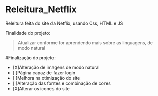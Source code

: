# Releitura_Netflix
Releitura feita do site da Netflix, usando Css, HTML e JS

Finalidade do projeto:
>Atualizar conforme for aprendendo mais sobre as linguagens, de modo natural

#Finalização do projeto:
- [X]Alteração de imagens de modo natural
- [ ]Página capaz de fazer login
- [ ]Melhora na otimização do site
- [ ]Alteração das fontes e combinação de cores
- [X]Alterar os icones do site
